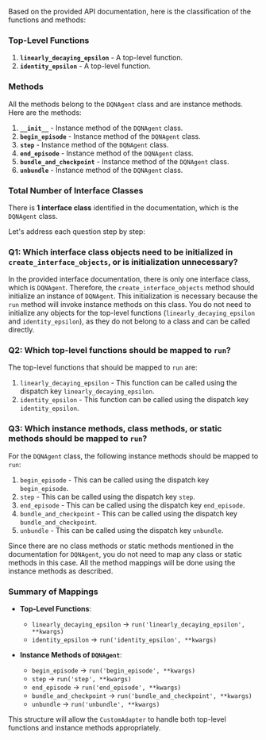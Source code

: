 Based on the provided API documentation, here is the classification of the functions and methods:

### Top-Level Functions
1. **`linearly_decaying_epsilon`** - A top-level function.
2. **`identity_epsilon`** - A top-level function.

### Methods
All the methods belong to the `DQNAgent` class and are instance methods. Here are the methods:

1. **`__init__`** - Instance method of the `DQNAgent` class.
2. **`begin_episode`** - Instance method of the `DQNAgent` class.
3. **`step`** - Instance method of the `DQNAgent` class.
4. **`end_episode`** - Instance method of the `DQNAgent` class.
5. **`bundle_and_checkpoint`** - Instance method of the `DQNAgent` class.
6. **`unbundle`** - Instance method of the `DQNAgent` class.

### Total Number of Interface Classes
There is **1 interface class** identified in the documentation, which is the `DQNAgent` class.

Let's address each question step by step:

### Q1: Which interface class objects need to be initialized in `create_interface_objects`, or is initialization unnecessary?
In the provided interface documentation, there is only one interface class, which is `DQNAgent`. Therefore, the `create_interface_objects` method should initialize an instance of `DQNAgent`. This initialization is necessary because the `run` method will invoke instance methods on this class. You do not need to initialize any objects for the top-level functions (`linearly_decaying_epsilon` and `identity_epsilon`), as they do not belong to a class and can be called directly.

### Q2: Which top-level functions should be mapped to `run`?
The top-level functions that should be mapped to `run` are:
1. `linearly_decaying_epsilon` - This function can be called using the dispatch key `linearly_decaying_epsilon`.
2. `identity_epsilon` - This function can be called using the dispatch key `identity_epsilon`.

### Q3: Which instance methods, class methods, or static methods should be mapped to `run`?
For the `DQNAgent` class, the following instance methods should be mapped to `run`:
1. `begin_episode` - This can be called using the dispatch key `begin_episode`.
2. `step` - This can be called using the dispatch key `step`.
3. `end_episode` - This can be called using the dispatch key `end_episode`.
4. `bundle_and_checkpoint` - This can be called using the dispatch key `bundle_and_checkpoint`.
5. `unbundle` - This can be called using the dispatch key `unbundle`.

Since there are no class methods or static methods mentioned in the documentation for `DQNAgent`, you do not need to map any class or static methods in this case. All the method mappings will be done using the instance methods as described.

### Summary of Mappings
- **Top-Level Functions**:
  - `linearly_decaying_epsilon` → `run('linearly_decaying_epsilon', **kwargs)`
  - `identity_epsilon` → `run('identity_epsilon', **kwargs)`

- **Instance Methods of `DQNAgent`**:
  - `begin_episode` → `run('begin_episode', **kwargs)`
  - `step` → `run('step', **kwargs)`
  - `end_episode` → `run('end_episode', **kwargs)`
  - `bundle_and_checkpoint` → `run('bundle_and_checkpoint', **kwargs)`
  - `unbundle` → `run('unbundle', **kwargs)`

This structure will allow the `CustomAdapter` to handle both top-level functions and instance methods appropriately.
